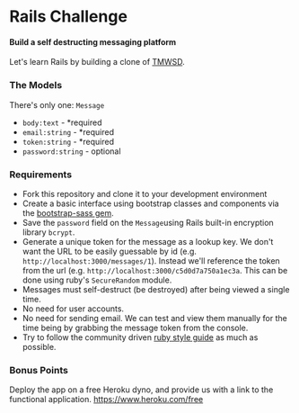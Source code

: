 # Rails Challenge

#### Build a self destructing messaging platform

Let's learn Rails by building a clone of [TMWSD](https://www.thismessagewillselfdestruct.com/).

### The Models

There's only one: `Message`

- `body:text` - *required
- `email:string` - *required
- `token:string` - *required
- `password:string` - optional

### Requirements

- Fork this repository and clone it to your development environment
- Create a basic interface using bootstrap classes and components via the [bootstrap-sass gem](https://github.com/twbs/bootstrap-sass).
- Save the `password` field on the `Message`using Rails built-in encryption library `bcrypt`.
- Generate a unique token for the message as a lookup key. We don't want the URL to be easily guessable by id (e.g. `http://localhost:3000/messages/1`). Instead we'll reference the token from the url (e.g. `http://localhost:3000/c5d0d7a750a1ec3a`. This can be done using ruby's `SecureRandom` module.
- Messages must self-destruct (be destroyed) after being viewed a single time.
- No need for user accounts.
- No need for sending email. We can test and view them manually for the time being by grabbing the message token from the console.
- Try to follow the community driven [ruby style guide](https://github.com/bbatsov/ruby-style-guide) as much as possible.

### Bonus Points

Deploy the app on a free Heroku dyno, and provide us with a link to the functional application.
https://www.heroku.com/free
